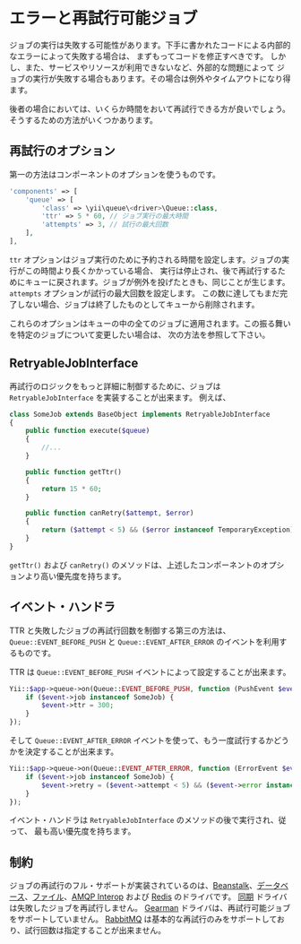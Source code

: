 エラーと再試行可能ジョブ
========================

ジョブの実行は失敗する可能性があります。下手に書かれたコードによる内部的なエラーによって失敗する場合は、
まずもってコードを修正すべきです。
しかし、また、サービスやリソースが利用できないなど、外部的な問題によって
ジョブの実行が失敗する場合もあります。その場合は例外やタイムアウトになり得ます。

後者の場合においては、いくらか時間をおいて再試行できる方が良いでしょう。そうするための方法がいくつかあります。

再試行のオプション
------------------

第一の方法はコンポーネントのオプションを使うものです。

```php
'components' => [
    'queue' => [
        'class' => \yii\queue\<driver>\Queue::class,
        'ttr' => 5 * 60, // ジョブ実行の最大時間
        'attempts' => 3, // 試行の最大回数
    ],
],
```

`ttr` オプションはジョブ実行のために予約される時間を設定します。ジョブの実行がこの時間より長くかかっている場合、
実行は停止され、後で再試行するためにキューに戻されます。ジョブが例外を投げたときも、同じことが生じます。
`attempts` オプションが試行の最大回数を設定します。
この数に達してもまだ完了しない場合、ジョブは終了したものとしてキューから削除されます。

これらのオプションはキューの中の全てのジョブに適用されます。この振る舞いを特定のジョブについて変更したい場合は、
次の方法を参照して下さい。

RetryableJobInterface
---------------------

再試行のロジックをもっと詳細に制御するために、ジョブは `RetryableJobInterface` を実装することが出来ます。
例えば、

```php
class SomeJob extends BaseObject implements RetryableJobInterface
{
    public function execute($queue)
    {
        //...
    }

    public function getTtr()
    {
        return 15 * 60;
    }

    public function canRetry($attempt, $error)
    {
        return ($attempt < 5) && ($error instanceof TemporaryException);
    }
}
```

`getTtr()` および `canRetry()` のメソッドは、上述したコンポーネントのオプションより高い優先度を持ちます。

イベント・ハンドラ
------------------

TTR と失敗したジョブの再試行回数を制御する第三の方法は、`Queue::EVENT_BEFORE_PUSH` と
`Queue::EVENT_AFTER_ERROR` のイベントを利用するものです。

TTR は `Queue::EVENT_BEFORE_PUSH` イベントによって設定することが出来ます。

```php
Yii::$app->queue->on(Queue::EVENT_BEFORE_PUSH, function (PushEvent $event) {
    if ($event->job instanceof SomeJob) {
        $event->ttr = 300;
    }
});
```

そして `Queue::EVENT_AFTER_ERROR` イベントを使って、もう一度試行するかどうかを決定することが出来ます。

```php
Yii::$app->queue->on(Queue::EVENT_AFTER_ERROR, function (ErrorEvent $event) {
    if ($event->job instanceof SomeJob) {
        $event->retry = ($event->attempt < 5) && ($event->error instanceof TemporaryException);
    }
});
```

イベント・ハンドラは `RetryableJobInterface` のメソッドの後で実行され、従って、
最も高い優先度を持ちます。

制約
----

ジョブの再試行のフル・サポートが実装されているのは、[Beanstalk]、[データベース]、[ファイル]、[AMQP Interop] および [Redis] のドライバです。
[同期] ドライバは失敗したジョブを再試行しません。 [Gearman] ドライバは、再試行可能ジョブをサポートしていません。
[RabbitMQ] は基本的な再試行のみをサポートしており、試行回数は指定することが出来ません。

[Beanstalk]: driver-beanstalk.md
[データベース]: driver-db.md
[ファイル]: driver-file.md
[Redis]: driver-redis.md
[同期]: driver-sync.md
[Gearman]: driver-gearman.md
[RabbitMQ]: driver-amqp.md
[AMQP Interop]: driver-amqp-interop.md
